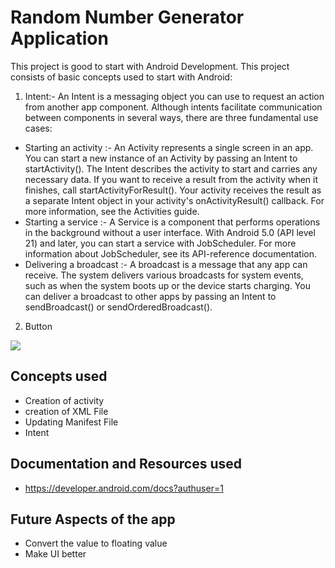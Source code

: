 # Random Number Generator Application

This project is good to start with Android Development. This project consists of basic concepts used to start with Android:
1. Intent:- An Intent is a messaging object you can use to request an action from another app component. Although intents facilitate communication between components in several ways, there are three fundamental use cases:
  - Starting an activity :- An Activity represents a single screen in an app. You can start a new instance of an Activity by passing an Intent to startActivity(). The Intent describes the activity to start and carries any necessary data.
    If you want to receive a result from the activity when it finishes, call startActivityForResult(). Your activity receives the result as a separate Intent object in your activity's onActivityResult() callback. For more information, see the Activities guide.
  - Starting a service :- A Service is a component that performs operations in the background without a user interface. With Android 5.0 (API level 21) and later, you can start a service with JobScheduler. For more information about JobScheduler, see its API-reference documentation.
  - Delivering a broadcast :- A broadcast is a message that any app can receive. The system delivers various broadcasts for system events, such as when the system boots up or the device starts charging. You can deliver a broadcast to other apps by passing an Intent to sendBroadcast() or sendOrderedBroadcast().
2. Button


![](https://github.com/avinash14022002/Java-A-Z/blob/master/Android%20Projects/RandomNumberApplication/Screenshot%202020-10-05%20132848.jpg)

## Concepts used
  - Creation of activity
  - creation of XML File
  - Updating Manifest File
  - Intent
  
## Documentation and Resources used
  - https://developer.android.com/docs?authuser=1
## Future Aspects of the app
  - Convert the value to floating value
  - Make UI better
